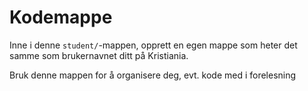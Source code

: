 # Kodemappe

Inne i denne `student/`-mappen, opprett en egen mappe som heter det samme som brukernavnet ditt på Kristiania.

Bruk denne mappen for å organisere deg, evt. kode med i forelesning 